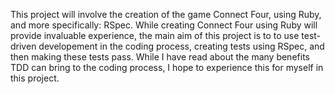 This project will involve the creation of the game Connect Four, using Ruby, and more specifically: RSpec.
While creating Connect Four using Ruby will provide invaluable experience, the main aim of this project is to
to use test-driven developement in the coding process, creating tests using RSpec, and then making these tests
pass. While I have read about the many benefits TDD can bring to the coding process, I hope to experience this 
for myself in this project.